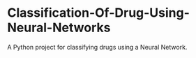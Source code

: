 # Classification-Of-Drug-Using-Neural-Networks
A Python project for classifying drugs using a Neural Network.
